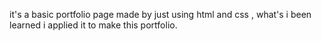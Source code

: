 it's a basic portfolio page made by just using html and css , what's i been learned i applied it to make this portfolio.
